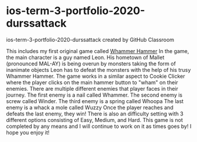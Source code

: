 # ios-term-3-portfolio-2020-durssattack
ios-term-3-portfolio-2020-durssattack created by GitHub Classroom

This includes my first original game called [Whammer Hammer](https://github.com/EPCompSci/ios-term-3-portfolio-2020-durssattack/tree/master/Whammer%20Hammer%201.1.1)
In the game, the main character is a guy named Leon. 
His hometown of Mallet (pronounced MAL-AY) is being overun by monsters taking the form of inanimate objects
Leon has to defeat the monsters with the help of his trusy Whammer Hammer.
The game works in a similar aspect to Cookie Clicker where the player clicks on the main hammer button to "wham" on their enemies.
There are multiple different enemies that player faces in their journey.
The first enemy is a nail called Whammer.
The second enemy is screw called Winder.
The third enemy is a spring called Whoopa
The last enemy is a whack a mole called Wuzzy
Once the player reaches and defeats the last enemy, they win!
There is also an difficulty setting with 3 different options consisting of Easy, Medium, and Hard.
This game is not completed by any means and I will continue to work on it as times goes by!
I hope you enjoy it!

